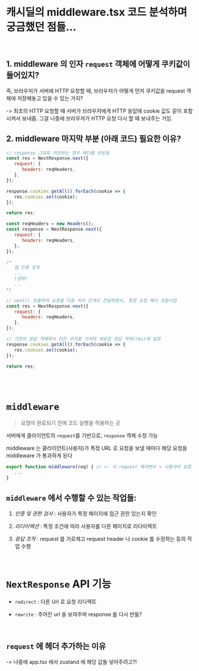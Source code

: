 # 캐시딜의 middleware.tsx 코드 분석하며 궁금했던 점들...

<br />

## 1. middleware 의 인자 `request` 객체에 어떻게 쿠키값이 들어있지?

즉, 브라우저가 서버에 HTTP 요청할 때, 브라우저가 어떻게 먼저 쿠키값을 request 객체에 저장해놓고 있을 수 있는 거지?

-> 최초의 HTTP 요청할 때 서버가 브라우저에게 HTTP 응답에 cookie 값도 같이 포함시켜서 보내줌.
그걸 나중에 브라우저가 HTTP 요청 다시 할 때 보내주는 거임.

## 2. middleware 마지막 부분 (아래 코드) 필요한 이유?

```js
// response 그대로 리턴하는 경우 헤더를 못받음
const res = NextResponse.next({
   request: {
      headers: reqHeaders,
   },
});

response.cookies.getAll().forEach(cookie => {
   res.cookies.set(cookie);
});

return res;
```

```js
const reqHeaders = new Headers();
const response = NextResponse.next({
   request: {
      headers: reqHeaders,
   },
});

/* 
   앱 인증 로직
   ...
   (생략)
   ...
*/

// next() 호출하여 요청을 다음 처리 단계로 전달하면서, 특정 요청 헤더 포함시킴
const res = NextResponse.next({
   request: {
      headers: reqHeaders,
   },
});

// 기존의 응답 객체에서 모든 쿠키를 가져와 새로운 응답 객체(res)에 설정
response.cookies.getAll().forEach(cookie => {
   res.cookies.set(cookie);
});

return res;
```

<br />
<br />

# `middleware`

> 요청이 완료되기 전에 코드 실행을 허용하는 곳

서버에게 클라이언트의 `request`를 기반으로, `response` 객체 수정 가능

middleware 는 클라이언트(사용자)가 특정 URL 로 요청을 보낼 때마다 해당 요청을 middleware 가 통과하게 된다

```js
export function middleware(req) { // <- 이 request 매개변수 = 사용자의 요청
   ...
}
```

## `middleware` 에서 수행할 수 있는 작업들:

1. _인증 및 권한 검사_ : 사용자가 특정 페이지에 접근 권한 있는지 확인

2. _리다이렉션_ : 특정 조건에 따라 사용자를 다른 페이지로 리다이렉트

3. _응답 조작_ : request 를 가로채고 request header 나 cookie 를 수정하는 등의 작업 수행

<br />

# `NextResponse` API 기능

-  `redirect` : 다른 Url 로 요청 리디렉트

-  `rewrite` : 주어진 url 을 보여주며 response 를 다시 만듦?

<br />

## `request` 에 헤더 추가하는 이유

-> 나중에 app.tsx 에서 zustand 에 해당 값들 넣어주려고?!
